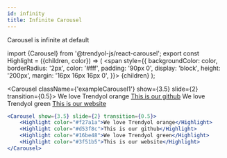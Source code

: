 ```yaml
---
id: infinity
title: Infinite Carousel
---
```


Carousel is infinite at default

import {Carousel} from '@trendyol-js/react-carousel';
export const Highlight = ({children, color}) => ( <span style={{
  backgroundColor: color,
  borderRadius: '2px',
  color: '#fff',
  padding: '90px 0',
  display: 'block',
  height: '200px',
  margin: '16px 16px 16px 0',
}}> {children} </span> );

<Carousel className={'exampleCarousel1'} show={3.5} slide={2} transition={0.5}>
<Highlight color="#f27a1a">We love Trendyol orange</Highlight>
<a target="_blank" href="https://github.com/trendyol/"><Highlight color="#d53f8c">This is our github</Highlight></a>
<Highlight color="#16be48">We love Trendyol green</Highlight>
<a target="_blank" href="https://trendyol.com/"><Highlight color="#3f51b5">This is our website</Highlight></a>
</Carousel>

```jsx
<Carousel show={3.5} slide={2} transition={0.5}>
	<Highlight color="#f27a1a">We love Trendyol orange</Highlight>
	<Highlight color="#d53f8c">This is our github</Highlight>
	<Highlight color="#16be48">We love Trendyol green</Highlight>
	<Highlight color="#3f51b5">This is our website</Highlight>
</Carousel>
```
